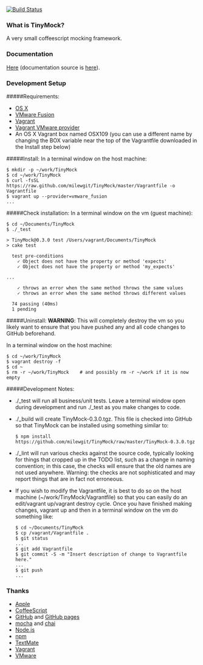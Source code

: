 <!-- build status badge -->
[![Build Status](https://travis-ci.org/milewgit/TinyMock.svg?branch=master)](https://travis-ci.org/milewgit/TinyMock)


### What is TinyMock?
A very small coffeescript mocking framework.


### Documentation
[Here](http://milewgit.github.io/TinyMock.doc/) (documentation source is [here](https://github.com/milewgit/TinyMock.doc)).


### Development Setup

#####Requirements:
- [OS X](https://www.apple.com/osx/)
- [VMware Fusion](http://www.vmware.com/ca/en/products/fusion)
- [Vagrant](http://www.vagrantup.com)
- [Vagrant VMware provider](https://www.vagrantup.com/vmware)
- An OS X Vagrant box named OSX109 (you can use a different name by changing the BOX variable near the top of the Vagrantfile downloaded in the Install step below)

#####Install:
In a terminal window on the host machine:
```
$ mkdir -p ~/work/TinyMock
$ cd ~/work/TinyMock
$ curl -fsSL https://raw.github.com/milewgit/TinyMock/master/Vagrantfile -o Vagrantfile
$ vagrant up --provider=vmware_fusion
...
```

#####Check installation:
In a terminal window on the vm (guest machine):
```
$ cd ~/Documents/TinyMock
$ ./_test

> TinyMock@0.3.0 test /Users/vagrant/Documents/TinyMock
> cake test

  test pre-conditions
    ✓ Object does not have the property or method 'expects' 
    ✓ Object does not have the property or method 'my_expects' 

...

    ✓ throws an error when the same method throws the same values 
    ✓ throws an error when the same method throws different values 

  74 passing (40ms)
  1 pending
```

#####Uninstall:
**WARNING**: This will completely destroy the vm so you likely want to ensure that you have 
pushed any and all code changes to GitHub beforehand.

In a terminal window on the host machine:
```
$ cd ~/work/TinyMock
$ vagrant destroy -f
$ cd ~
$ rm -r ~/work/TinyMock    # and possibly rm -r ~/work if it is now empty
```


#####Development Notes:
- ./_test will run all business/unit tests.  Leave a terminal window open during development and
run ./_test as you make changes to code.

- ./_build will create TinyMock-0.3.0.tgz.  This file is checked into GitHub so that TinyMock
can be installed using something similar to:
    ```
	$ npm install https://github.com/milewgit/TinyMock/raw/master/TinyMock-0.3.0.tgz
	```
  
- ./_lint will run various checks against the source code, typically looking for things that cropped
up in the TODO list, such as a change in naming convention; in this case, the checks will ensure that 
the old names are not used anywhere.  Warning: the checks are not sophisticated and may report things
that are in fact not erroneous.

- If you wish to modify the Vagrantfile, it is best to do so on the host machine (~/work/TinyMock/Vagrantfile) 
so that you can easily do an edit/vagrant up/vagrant destroy cycle.  Once you have finished making 
changes, vagrant up and then in a terminal window on the vm do something like:
    ```
    $ cd ~/Documents/TinyMock
    $ cp /vagrant/Vagrantfile .
    $ git status
    ...
    $ git add Vagrantfile
    $ git commit -S -m "Insert description of change to Vagrantfile here."
    ...
    $ git push
    ...
    ```


### Thanks
- [Apple](http://www.apple.com)
- [CoffeeScript](http://coffeescript.org)
- [GitHub](https://github.com) and [GitHub pages](http://pages.github.com)
- [mocha](http://visionmedia.github.io/mocha) and [chai](http://chaijs.com)
- [Node.js](http://nodejs.org)
- [npm](https://www.npmjs.org)
- [TextMate](http://macromates.com)
- [Vagrant](https://www.vagrantup.com)
- [VMware](http://www.vmware.com)
